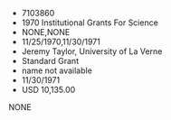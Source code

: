 * 7103860
* 1970 Institutional Grants For Science
* NONE,NONE
* 11/25/1970,11/30/1971
* Jeremy Taylor, University of La Verne
* Standard Grant
*   name not available
* 11/30/1971
* USD 10,135.00

NONE